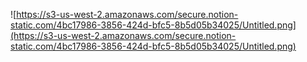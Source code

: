 ![https://s3-us-west-2.amazonaws.com/secure.notion-static.com/4bc17986-3856-424d-bfc5-8b5d05b34025/Untitled.png](https://s3-us-west-2.amazonaws.com/secure.notion-static.com/4bc17986-3856-424d-bfc5-8b5d05b34025/Untitled.png)
